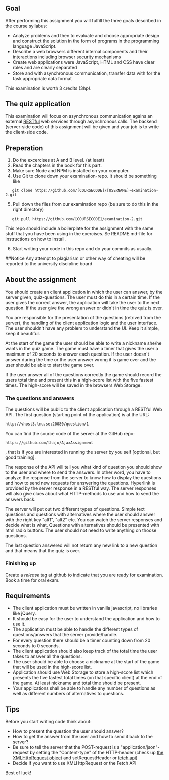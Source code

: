 ## Goal
After performing this assignment you will fulfill the three goals described in the course syllabus:

* Analyze problems and then to evaluate and choose appropriate design and construct the solution in the form of programs in the programming language JavaScript.
* Describe a web browsers different internal components and their interactions including browser security mechanisms
* Create web applications were JavaScript, HTML and CSS have clear roles and are clearly separated
* Store and with asynchronous communication, transfer data with for the task appropriate data format

This examination is worth 3 credits (3hp).

## The quiz application

This examination will focus on asynchronous communication agains an external [RESTful](https://en.wikipedia.org/wiki/Representational_state_transfer) web services through asynchronous calls.
The backend (server-side code) of this assignment will be given and your job is to write the client-side code.

## Preperation
1. Do the excercises at A and B level. (at least)
2. Read the chapters in the book for this part.
3. Make sure Node and NPM is installed on your computer.
4. Use Git to clone down your examination-repo. It should be something like
  ```
     git clone https://github.com/[COURSECODE]/[USERNAME]-examination-2.git
  ```
5. Pull down the files from our examination repo (be sure to do this in the right directory)
  ```
     git pull https://github.com/[COURSECODE]/examination-2.git
  ```
  This repo should include a boilerplate for the assignment with the same stuff that you have been using in the exercises. Se README.md-file for instructions on how to install.

6. Start writing your code in this repo and do your commits as usually.

##Notice
Any attempt to plagiarism or other way of cheating will be reported to the university discipline board

## About the assignment
You should create an client application in which the user can answer, by the server given, quiz-questions. The user must do this in a certain time. If the user gives the correct answer, the application will take the user to the next question. If the user give the wrong answer or didn´t in time the quiz is over.

You are responsible for the presentation of the questions (retrived from the server), the handling of the client application logic and the user interface. The user shouldn't have any problem to understand the UI. Keep it simple, keep it beautiful.

At the start of the game the user should be able to write a nickname she/he wants in the quiz game. The game must have a timer that gives the user a maximum of 20 seconds to answer each question. If the user doesn´t answer during the time or the user answer wrong it is game over and the user should be able to start the game over.

If the user answer all of the questions correctly the game should record the users total time and present this in a high-score list with the five fastest times. The high-score will be saved in the browsers Web Storage.

### The questions and answers
The questions will be public to the client application through a RESTful Web API. The first question (starting point of the application) is at the URL:
```
http://vhost3.lnu.se:20080/question/1
```
You can find the source code of the server at the GitHub repo:
```
https://github.com/thajo/AjaxAssignment
```
, that is if you are interested in running the server by you self [optional, but good training].

The response of the API will tell you what kind of question you should show to the user and where to send the answers. In other word, you have to analyze the response from the server to know how to display the questions and how to send new requests for answering the questions. Hyperlink is provided by the server response in a RESTful way. The server responses will also give clues about what HTTP-methods to use and how to send the answers back.

The server will put out two different types of questions. Simple text questions and questions with alternatives where the user should answer with the right key "alt1", "alt2" etc. You can watch the server responses and decide what is what. Questions with alternatives should be presented with html radio buttons. The user should not need to write anything on thoose questions. 

The last question answered will not return any new link to a new question and that means that the quiz is over.

### Finishing up
Create a *release* tag at github to indicate that you are ready for examination. Book a time for oral exam.

## Requirements
* The client application must be written in vanilla javascript, no libraries like jQuery.
* It should be easy for the user to understand the application and how to use it.
* The application must be able to handle the different types of questions/answers that the server provide/handle.
* For every question there should be a timer counting down from 20 seconds to 0 seconds.
* The client application should also keep track of the total time the user takes to answer all the questions.
* The user should be able to choose a nickname at the start of the game that will be used in the high-score list.
* Application should use Web Storage to store a high-score list which presents the five fastest total times (on that specific client) at the end of the game. At least nickname and total time should be present.
* Your applications shall be able to handle any number of questions as well as different numbers of alternatives to questions.

## Tips
Before you start writing code think about:
* How to present the question the user should answer?
* How to get the answer from the user and how to send it back to the server?
* Be sure to tell the server that the POST-request is a "application/json"-request by setting the "Content-type" of the HTTP-header (check up [the XMLHttpRequest object](https://developer.mozilla.org/en-US/docs/Web/API/XMLHttpRequest) and setRequestHeader or [fetch api](https://developer.mozilla.org/en-US/docs/Web/API/Fetch_API))
* Decide if you want to use XMLHttpRequest or the Fetch API

Best of luck!
